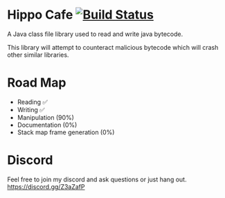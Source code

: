 # Hippo Cafe [![Build Status](https://travis-ci.com/Hippo/HippoCafe.svg?branch=master)](https://travis-ci.com/Hippo/HippoCafe)
A Java class file library used to read and write java bytecode.

This library will attempt to counteract malicious bytecode which will crash other similar libraries.

# Road Map
- Reading ✅
- Writing ✅
- Manipulation (90%)
- Documentation (0%)
- Stack map frame generation (0%)

# Discord
Feel free to join my discord and ask questions or just hang out.
https://discord.gg/Z3aZafP